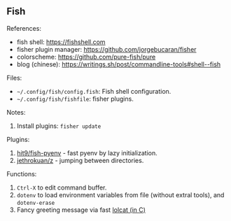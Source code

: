 Fish
----

References:

* fish shell: https://fishshell.com
* fisher plugin manager: https://github.com/jorgebucaran/fisher
* colorscheme: https://github.com/pure-fish/pure
* blog (chinese): https://writings.sh/post/commandline-tools#shell--fish

Files:

* `~/.config/fish/config.fish`: Fish shell configuration.
* `~/.config/fish/fishfile`: fisher plugins.

Notes:

1. Install plugins: `fisher update`

Plugins:

1. [hit9/fish-pyenv](https://github.com/hit9/fish-pyenv) - fast pyenv by lazy initialization.
2. [jethrokuan/z](https://github.com/jethrokuan/z) - jumping between directories.

Functions:

1. `Ctrl-X` to edit command buffer.
2. `dotenv` to load environment variables from file (without extral tools), and `dotenv-erase`
3. Fancy greeting message via fast [lolcat (in C)](https://github.com/jaseg/lolcat)
